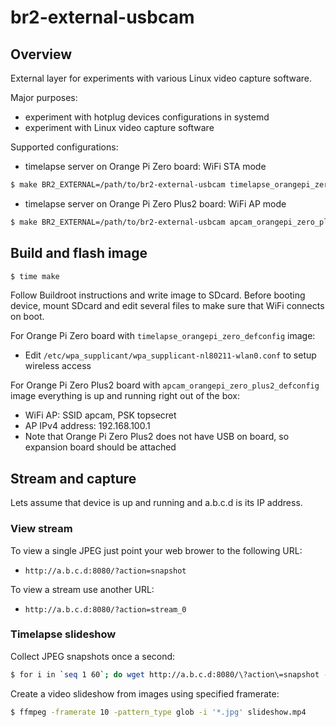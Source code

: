 # br2-external-usbcam

## Overview

External layer for experiments with various Linux video capture software.

Major purposes:
* experiment with hotplug devices configurations in systemd
* experiment with Linux video capture software

Supported configurations:

* timelapse server on Orange Pi Zero board: WiFi STA mode
```bash
$ make BR2_EXTERNAL=/path/to/br2-external-usbcam timelapse_orangepi_zero_defconfig
```

* timelapse server on Orange Pi Zero Plus2 board: WiFi AP mode
```bash
$ make BR2_EXTERNAL=/path/to/br2-external-usbcam apcam_orangepi_zero_plus2_defconfig
```

## Build and flash image

```bash
$ time make
```

Follow Buildroot instructions and write image to SDcard. Before booting device, mount SDcard and edit several files to make sure that WiFi connects on boot.

For Orange Pi Zero board with `timelapse_orangepi_zero_defconfig` image:
* Edit `/etc/wpa_supplicant/wpa_supplicant-nl80211-wlan0.conf` to setup wireless access

For Orange Pi Zero Plus2 board with `apcam_orangepi_zero_plus2_defconfig` image everything is up and running right out of the box:
* WiFi AP: SSID apcam, PSK topsecret
* AP IPv4 address: 192.168.100.1
* Note that Orange Pi Zero Plus2 does not have USB on board, so expansion board should be attached

## Stream and capture

Lets assume that device is up and running and a.b.c.d is its IP address.

### View stream

To view a single JPEG just point your web brower to the following URL:
* `http://a.b.c.d:8080/?action=snapshot`

To view a stream use another URL:
* `http://a.b.c.d:8080/?action=stream_0`

### Timelapse slideshow

Collect JPEG snapshots once a second:

```bash
$ for i in `seq 1 60`; do wget http://a.b.c.d:8080/\?action\=snapshot -q -O test$i.jpg; sleep 1;  done
```
Create a video slideshow from images using specified framerate:

```bash
$ ffmpeg -framerate 10 -pattern_type glob -i '*.jpg' slideshow.mp4
```
